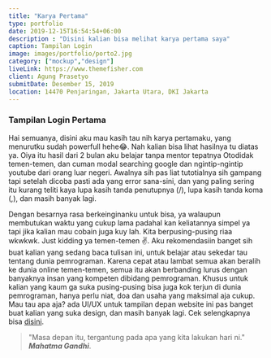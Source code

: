 ```yaml
---
title: "Karya Pertama"
type: portfolio
date: 2019-12-15T16:54:54+06:00
description : "Disini kalian bisa melihat karya pertama saya"
caption: Tampilan Login 
image: images/portfolio/porto2.jpg
category: ["mockup","design"]
liveLink: https://www.themefisher.com
client: Agung Prasetyo
submitDate: Desember 15, 2019
location: 14470 Penjaringan, Jakarta Utara, DKI Jakarta
---
```

### Tampilan Login Pertama

Hai semuanya, disini aku mau kasih tau nih karya pertamaku, yang menurutku sudah powerfull hehe&#128514;. Nah kalian bisa lihat hasilnya tu diatas ya. Oiya itu hasil dari 2 bulan aku belajar tanpa mentor tepatnya Otodidak temen-temen, dan cuman modal searching google dan ngintip-ngintip youtube dari orang luar negeri. Awalnya sih pas liat tutotialnya sih gampang tapi setelah dicoba pasti ada yang error sana-sini, dan yang paling sering itu kurang teliti kaya lupa kasih tanda penutupnya (/), lupa kasih tanda koma (,), dan masih banyak lagi.   

Dengan besarnya rasa berkeinginanku untuk bisa, ya walaupun membutukan waktu yang cukup lama padahal kan keliatannya simpel ya tapi jika kalian mau cobain juga kuy lah. Kita berpusing-pusing riaa wkwkwk. Just kidding ya temen-temen &#9996;. Aku rekomendasiin banget sih buat kalian yang sedang baca tulisan ini, untuk belajar atau sekedar tau tentang dunia pemrograman. Karena cepat atau lambat semua akan beralih ke dunia online temen-temen, semua itu akan berbanding lurus dengan banyaknya insan yang kompeten dibidang pemrograman. Khusus untuk kalian yang kaum ga suka pusing-pusing bisa juga kok terjun di dunia pemrograman, hanya perlu niat, doa dan usaha yang maksimal aja cukup. Mau tau apa aja? ada UI/UX untuk tampilan depan website ini pas banget buat kalian yang suka design, dan masih banyak lagi. Cek selengkapnya bisa [disini](https://dosenit.com/ilmu-komputer/komputer-dasar/pekerjaan-it-paling-diminati).

> "Masa depan itu, tergantung pada apa yang kita lakukan hari ni." ***Mahatma Gandhi***.

<!-- Consequuntur magni dolores ratione voluptatem.sequi nesciunt neque porro quisquam est dolorem ipsum quia dolor sit amet consectetur adipisci velit.lorem ipsum dolor sit amet consectetur adipisicing elit sed do eiusmod tempor incididunt ut labore et dolore magna aliqua. ut enim ad minim veniam quis nostrud exercitation ullamco laboris nisi ut aliquip commodo consequat.

Reprehenderit in voluptate velit esse cillum dolore fugiat nulla pariatur. Excepteur sint occaecat cupidatat non proident. sunt in culpa qui officia deserunt mollit anim id est laborum. Sed ut perspiciatis unde omnis iste natus. -->

